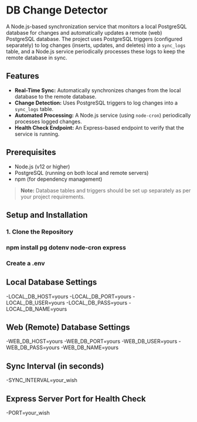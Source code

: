 # DB Change Detector

A Node.js-based synchronization service that monitors a local PostgreSQL database for changes and automatically updates a remote (web) PostgreSQL database. The project uses PostgreSQL triggers (configured separately) to log changes (inserts, updates, and deletes) into a `sync_logs` table, and a Node.js service periodically processes these logs to keep the remote database in sync.

## Features

- **Real-Time Sync:** Automatically synchronizes changes from the local database to the remote database.
- **Change Detection:** Uses PostgreSQL triggers to log changes into a `sync_logs` table.
- **Automated Processing:** A Node.js service (using `node-cron`) periodically processes logged changes.
- **Health Check Endpoint:** An Express-based endpoint to verify that the service is running.

## Prerequisites

- Node.js (v12 or higher)
- PostgreSQL (running on both local and remote servers)
- npm (for dependency management)

> **Note:** Database tables and triggers should be set up separately as per your project requirements.

## Setup and Installation

### 1. Clone the Repository

### npm install pg dotenv node-cron express

### Create a .env

## Local Database Settings
-LOCAL_DB_HOST=yours
-LOCAL_DB_PORT=yours
-LOCAL_DB_USER=yours
-LOCAL_DB_PASS=yours
-LOCAL_DB_NAME=yours

## Web (Remote) Database Settings
-WEB_DB_HOST=yours
-WEB_DB_PORT=yours
-WEB_DB_USER=yours
-WEB_DB_PASS=yours
-WEB_DB_NAME=yours

## Sync Interval (in seconds)
-SYNC_INTERVAL=your_wish

## Express Server Port for Health Check
-PORT=your_wish


